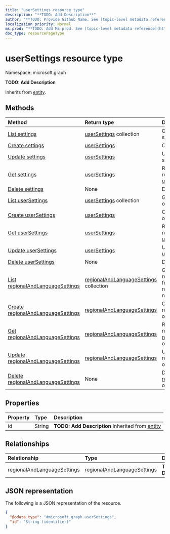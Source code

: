 ```yaml
---
title: "userSettings resource type"
description: "**TODO: Add Description**"
author: "**TODO: Provide Github Name. See [topic-level metadata reference](https://msgo.azurewebsites.net/add/document/guidelines/metadata.html#topic-level-metadata)**"
localization_priority: Normal
ms.prod: "**TODO: Add MS prod. See [topic-level metadata reference](https://msgo.azurewebsites.net/add/document/guidelines/metadata.html#topic-level-metadata)**"
doc_type: resourcePageType
---
```


# userSettings resource type

Namespace: microsoft.graph

**TODO: Add Description**


Inherits from [entity](../resources/entity.md).

## Methods
|Method|Return type|Description|
|:---|:---|:---|
|[List settings](../api/user-list-settings.md)|[userSettings](../resources/usersettings.md) collection|Get the userSettings from the settings navigation property.|
|[Create settings](../api/user-post-settings.md)|[userSettings](../resources/usersettings.md)|Create a new settings object.|
|[Update settings](../api/user-update-settings.md)|[userSettings](../resources/usersettings.md)|Update the properties of a settings object.|
|[Get settings](../api/user-get-usersettings.md)|[userSettings](../resources/usersettings.md)|Read the properties and relationships of a [userSettings](../resources/usersettings.md) object.|
|[Delete settings](../api/user-delete-settings.md)|None|Delete a [userSettings](../resources/usersettings.md) object.|
|[List userSettings](../api/usersettings-list.md)|[userSettings](../resources/usersettings.md) collection|Get a list of the [userSettings](../resources/usersettings.md) objects and their properties.|
|[Create userSettings](../api/usersettings-create.md)|[userSettings](../resources/usersettings.md)|Create a new [userSettings](../resources/usersettings.md) object.|
|[Get userSettings](../api/usersettings-get.md)|[userSettings](../resources/usersettings.md)|Read the properties and relationships of a [userSettings](../resources/usersettings.md) object.|
|[Update userSettings](../api/usersettings-update.md)|[userSettings](../resources/usersettings.md)|Update the properties of a [userSettings](../resources/usersettings.md) object.|
|[Delete userSettings](../api/usersettings-delete.md)|None|Deletes a [userSettings](../resources/usersettings.md) object.|
|[List regionalAndLanguageSettings](../api/usersettings-list-regionalandlanguagesettings.md)|[regionalAndLanguageSettings](../resources/regionalandlanguagesettings.md) collection|Get the regionalAndLanguageSettings from the regionalAndLanguageSettings navigation property.|
|[Create regionalAndLanguageSettings](../api/usersettings-post-regionalandlanguagesettings.md)|[regionalAndLanguageSettings](../resources/regionalandlanguagesettings.md)|Create a new regionalAndLanguageSettings object.|
|[Get regionalAndLanguageSettings](../api/usersettings-get-regionalandlanguagesettings.md)|[regionalAndLanguageSettings](../resources/regionalandlanguagesettings.md)|Read the properties and relationships of a [regionalAndLanguageSettings](../resources/regionalandlanguagesettings.md) object.|
|[Update regionalAndLanguageSettings](../api/usersettings-update-regionalandlanguagesettings.md)|[regionalAndLanguageSettings](../resources/regionalandlanguagesettings.md)|Update the properties of a regionalAndLanguageSettings object.|
|[Delete regionalAndLanguageSettings](../api/usersettings-delete-regionalandlanguagesettings.md)|None|Delete a [regionalAndLanguageSettings](../resources/regionalandlanguagesettings.md) object.|

## Properties
|Property|Type|Description|
|:---|:---|:---|
|id|String|**TODO: Add Description** Inherited from [entity](../resources/entity.md)|

## Relationships
|Relationship|Type|Description|
|:---|:---|:---|
|regionalAndLanguageSettings|[regionalAndLanguageSettings](../resources/regionalandlanguagesettings.md)|**TODO: Add Description**|

## JSON representation
The following is a JSON representation of the resource.
<!-- {
  "blockType": "resource",
  "keyProperty": "id",
  "@odata.type": "microsoft.graph.userSettings",
  "baseType": "microsoft.graph.entity",
  "openType": false
}
-->
``` json
{
  "@odata.type": "#microsoft.graph.userSettings",
  "id": "String (identifier)"
}
```


